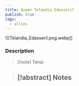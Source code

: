 ```yaml
---
title: Queen Telandia Edasseril
publish: true
tags:
  - allies
---
```

![[Telandia_Edasseril.png.webp]]
### Description
> [!note] Tenai
> <span style="font-family: 'Lucida Handwriting'; font-optical-sizing: auto; font-style: normal; word-break: break-word;"><span/>

> [!abstract] Notes
> -

